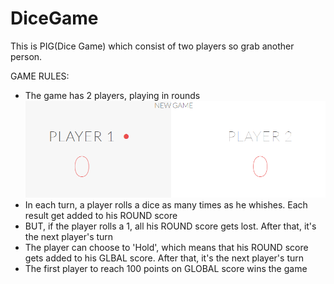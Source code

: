 # DiceGame

This is PIG(Dice Game) which consist of two players so grab another person.


GAME RULES:

- The game has 2 players, playing in rounds
    ![PIG GAME](/assets/images/gifs/players.PNG)
- In each turn, a player rolls a dice as many times as he whishes. Each result get added to his ROUND score
- BUT, if the player rolls a 1, all his ROUND score gets lost. After that, it's the next player's turn
- The player can choose to 'Hold', which means that his ROUND score gets added to his GLBAL score. After that, it's the next player's turn
- The first player to reach 100 points on GLOBAL score wins the game